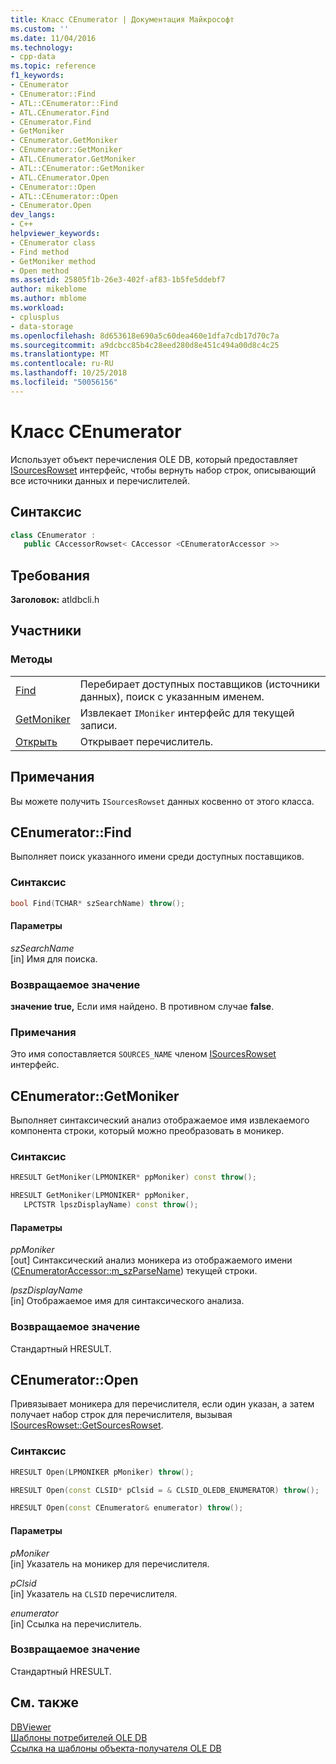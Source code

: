 ```yaml
---
title: Класс CEnumerator | Документация Майкрософт
ms.custom: ''
ms.date: 11/04/2016
ms.technology:
- cpp-data
ms.topic: reference
f1_keywords:
- CEnumerator
- CEnumerator::Find
- ATL::CEnumerator::Find
- ATL.CEnumerator.Find
- CEnumerator.Find
- GetMoniker
- CEnumerator.GetMoniker
- CEnumerator::GetMoniker
- ATL.CEnumerator.GetMoniker
- ATL::CEnumerator::GetMoniker
- ATL.CEnumerator.Open
- CEnumerator::Open
- ATL::CEnumerator::Open
- CEnumerator.Open
dev_langs:
- C++
helpviewer_keywords:
- CEnumerator class
- Find method
- GetMoniker method
- Open method
ms.assetid: 25805f1b-26e3-402f-af83-1b5fe5ddebf7
author: mikeblome
ms.author: mblome
ms.workload:
- cplusplus
- data-storage
ms.openlocfilehash: 8d653618e690a5c60dea460e1dfa7cdb17d70c7a
ms.sourcegitcommit: a9dcbcc85b4c28eed280d8e451c494a00d8c4c25
ms.translationtype: MT
ms.contentlocale: ru-RU
ms.lasthandoff: 10/25/2018
ms.locfileid: "50056156"
---
```

# <a name="cenumerator-class"></a>Класс CEnumerator

Использует объект перечисления OLE DB, который предоставляет [ISourcesRowset](/previous-versions/windows/desktop/ms715969) интерфейс, чтобы вернуть набор строк, описывающий все источники данных и перечислителей.

## <a name="syntax"></a>Синтаксис

```cpp
class CEnumerator : 
   public CAccessorRowset< CAccessor <CEnumeratorAccessor >>
```

## <a name="requirements"></a>Требования

**Заголовок:** atldbcli.h

## <a name="members"></a>Участники

### <a name="methods"></a>Методы

|||
|-|-|
|[Find](#find)|Перебирает доступных поставщиков (источники данных), поиск с указанным именем.|
|[GetMoniker](#getmoniker)|Извлекает `IMoniker` интерфейс для текущей записи.|
|[Открыть](#open)|Открывает перечислитель.|

## <a name="remarks"></a>Примечания

Вы можете получить `ISourcesRowset` данных косвенно от этого класса.

## <a name="find"></a> CEnumerator::Find

Выполняет поиск указанного имени среди доступных поставщиков.

### <a name="syntax"></a>Синтаксис

```cpp
bool Find(TCHAR* szSearchName) throw();
```

#### <a name="parameters"></a>Параметры

*szSearchName*<br/>
[in] Имя для поиска.

### <a name="return-value"></a>Возвращаемое значение

**значение true,** Если имя найдено. В противном случае **false**.

### <a name="remarks"></a>Примечания

Это имя сопоставляется `SOURCES_NAME` членом [ISourcesRowset](/previous-versions/windows/desktop/ms715969) интерфейс.

## <a name="getmoniker"></a> CEnumerator::GetMoniker

Выполняет синтаксический анализ отображаемое имя извлекаемого компонента строки, который можно преобразовать в моникер.

### <a name="syntax"></a>Синтаксис

```cpp
HRESULT GetMoniker(LPMONIKER* ppMoniker) const throw();

HRESULT GetMoniker(LPMONIKER* ppMoniker, 
   LPCTSTR lpszDisplayName) const throw();
```

#### <a name="parameters"></a>Параметры

*ppMoniker*<br/>
[out] Синтаксический анализ моникера из отображаемого имени ([CEnumeratorAccessor::m_szParseName](../../data/oledb/cenumeratoraccessor-m-szparsename.md)) текущей строки.

*lpszDisplayName*<br/>
[in] Отображаемое имя для синтаксического анализа.

### <a name="return-value"></a>Возвращаемое значение

Стандартный HRESULT.

## <a name="open"></a> CEnumerator::Open

Привязывает моникера для перечислителя, если один указан, а затем получает набор строк для перечислителя, вызывая [ISourcesRowset::GetSourcesRowset](/previous-versions/windows/desktop/ms711200).

### <a name="syntax"></a>Синтаксис

```cpp
HRESULT Open(LPMONIKER pMoniker) throw();

HRESULT Open(const CLSID* pClsid = & CLSID_OLEDB_ENUMERATOR) throw();

HRESULT Open(const CEnumerator& enumerator) throw();
```

#### <a name="parameters"></a>Параметры

*pMoniker*<br/>
[in] Указатель на моникер для перечислителя.

*pClsid*<br/>
[in] Указатель на `CLSID` перечислителя.

*enumerator*<br/>
[in] Ссылка на перечислитель.

### <a name="return-value"></a>Возвращаемое значение

Стандартный HRESULT.

## <a name="see-also"></a>См. также

[DBViewer](../../visual-cpp-samples.md)<br/>
[Шаблоны потребителей OLE DB](../../data/oledb/ole-db-consumer-templates-cpp.md)<br/>
[Ссылка на шаблоны объекта-получателя OLE DB](../../data/oledb/ole-db-consumer-templates-reference.md)